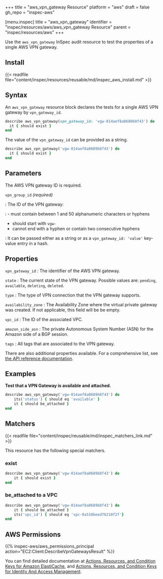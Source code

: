 +++
title = "aws_vpn_gateway Resource"
platform = "aws"
draft = false
gh_repo = "inspec-aws"

[menu.inspec]
title = "aws_vpn_gateway"
identifier = "inspec/resources/aws/aws_vpn_gateway Resource"
parent = "inspec/resources/aws"
+++

Use the `aws_vpn_gateway` InSpec audit resource to test the properties of a single AWS VPN gateway.

## Install

{{< readfile file="content/inspec/resources/reusable/md/inspec_aws_install.md" >}}

## Syntax

An `aws_vpn_gateway` resource block declares the tests for a single AWS VPN gateway by `vpn_gateway_id`.

```ruby
describe aws_vpn_gateway(vpn_gateway_id: 'vgw-014aef8a0689b8f43') do
  it { should exist }
end
```

The value of the `vpn_gateway_id` can be provided as a string.

```ruby
describe aws_vpn_gateway('vgw-014aef8a0689b8f43') do
  it { should exist }
end
```

## Parameters

The AWS VPN gateway ID is required.

`vpn_group_id` _(required)_

: The ID of the VPN gateway:

: - must contain between 1 and 50 alphanumeric characters or hyphens
  - should start with `vgw-`
  - cannot end with a hyphen or contain two consecutive hyphens

: It can be passed either as a string or as a `vpn_gateway_id: 'value'` key-value entry in a hash.

## Properties

`vpn_gateway_id`
: The identifier of the AWS VPN gateway.

`state`
: The current state of the VPN gateway. Possible values are: `pending`, `available`, `deleting`, `deleted`.

`type`
: The type of VPN connection that the VPN gateway supports.

`availability_zone`
: The Availability Zone where the virtual private gateway was created. If not applicable, this field will be be empty.

`vpc_id`
: The ID of the associated VPC.

`amazon_side_asn`
: The private Autonomous System Number (ASN) for the Amazon side of a BGP session.

`tags`
: All tags that are associated to the VPN gateway.

There are also additional properties available. For a comprehensive list, see [the API reference documentation](https://docs.aws.amazon.com/sdk-for-ruby/v3/api/Aws/EC2/Types/VpnGateway.html).

## Examples

**Test that a VPN Gateway is available and attached.**

```ruby
describe aws_vpn_gateway('vgw-014aef8a0689b8f43') do
    its('status') { should eq 'available' }
    it { should be_attached }
end
```

## Matchers

{{< readfile file="content/inspec/reusable/md/inspec_matchers_link.md" >}}

This resource has the following special matchers.

### exist

```ruby
describe aws_vpn_gateway('vgw-014aef8a0689b8f43') do
    it { should exist }
end
```

### be_attached to a VPC

```ruby
describe aws_vpn_gateway('vgw-014aef8a0689b8f43') do
    it { should be_attached }
    its('vpc_id') { should eq 'vpc-0a510beed76210f2f'}
end
```

## AWS Permissions

{{% inspec-aws/aws_permissions_principal action="EC2:Client:DescribeVpnGatewaysResult" %}}

You can find detailed documentation at [Actions, Resources, and Condition Keys for Amazon ElastiCache](https://docs.amazonaws.cn/en_us/vpc/latest/userguide/vpc-policy-examples.html), and [Actions, Resources, and Condition Keys for Identity And Access Management](https://docs.aws.amazon.com/IAM/latest/UserGuide/list_identityandaccessmanagement.html).
